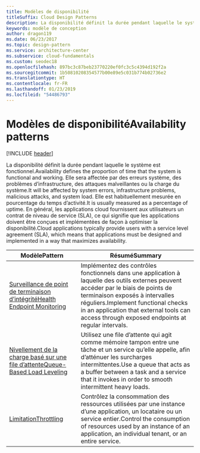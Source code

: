 ```yaml
---
title: Modèles de disponibilité
titleSuffix: Cloud Design Patterns
description: La disponibilité définit la durée pendant laquelle le système est fonctionnel. Elle sera affectée par des erreurs système, des problèmes d’infrastructure, des attaques malveillantes ou la charge du système. Elle est habituellement mesurée en pourcentage du temps d’activité. En général, les applications cloud fournissent aux utilisateurs un contrat de niveau de service (SLA), ce qui signifie que les applications doivent être conçues et implémentées de façon à optimiser la disponibilité.
keywords: modèle de conception
author: dragon119
ms.date: 06/23/2017
ms.topic: design-pattern
ms.service: architecture-center
ms.subservice: cloud-fundamentals
ms.custom: seodec18
ms.openlocfilehash: 897bc3c87beb23770220ef0fc3c5c4394d192f2a
ms.sourcegitcommit: 1b50810208354577b00e89e5c031b774b02736e2
ms.translationtype: HT
ms.contentlocale: fr-FR
ms.lasthandoff: 01/23/2019
ms.locfileid: "54486793"
---
```

# <a name="availability-patterns"></a><span data-ttu-id="c5fc9-107">Modèles de disponibilité</span><span class="sxs-lookup"><span data-stu-id="c5fc9-107">Availability patterns</span></span>

[!INCLUDE [header](../../_includes/header.md)]

<span data-ttu-id="c5fc9-108">La disponibilité définit la durée pendant laquelle le système est fonctionnel.</span><span class="sxs-lookup"><span data-stu-id="c5fc9-108">Availability defines the proportion of time that the system is functional and working.</span></span> <span data-ttu-id="c5fc9-109">Elle sera affectée par des erreurs système, des problèmes d’infrastructure, des attaques malveillantes ou la charge du système.</span><span class="sxs-lookup"><span data-stu-id="c5fc9-109">It will be affected by system errors, infrastructure problems, malicious attacks, and system load.</span></span> <span data-ttu-id="c5fc9-110">Elle est habituellement mesurée en pourcentage du temps d’activité.</span><span class="sxs-lookup"><span data-stu-id="c5fc9-110">It is usually measured as a percentage of uptime.</span></span> <span data-ttu-id="c5fc9-111">En général, les applications cloud fournissent aux utilisateurs un contrat de niveau de service (SLA), ce qui signifie que les applications doivent être conçues et implémentées de façon à optimiser la disponibilité.</span><span class="sxs-lookup"><span data-stu-id="c5fc9-111">Cloud applications typically provide users with a service level agreement (SLA), which means that applications must be designed and implemented in a way that maximizes availability.</span></span>

|                            <span data-ttu-id="c5fc9-112">Modèle</span><span class="sxs-lookup"><span data-stu-id="c5fc9-112">Pattern</span></span>                             |                                                           <span data-ttu-id="c5fc9-113">Résumé</span><span class="sxs-lookup"><span data-stu-id="c5fc9-113">Summary</span></span>                                                            |
|----------------------------------------------------------------|------------------------------------------------------------------------------------------------------------------------------|
| [<span data-ttu-id="c5fc9-114">Surveillance de point de terminaison d’intégrité</span><span class="sxs-lookup"><span data-stu-id="c5fc9-114">Health Endpoint Monitoring</span></span>](../health-endpoint-monitoring.md) | <span data-ttu-id="c5fc9-115">Implémentez des contrôles fonctionnels dans une application à laquelle des outils externes peuvent accéder par le biais de points de terminaison exposés à intervalles réguliers.</span><span class="sxs-lookup"><span data-stu-id="c5fc9-115">Implement functional checks in an application that external tools can access through exposed endpoints at regular intervals.</span></span> |
|  [<span data-ttu-id="c5fc9-116">Nivellement de la charge basé sur une file d’attente</span><span class="sxs-lookup"><span data-stu-id="c5fc9-116">Queue-Based Load Leveling</span></span>](../queue-based-load-leveling.md)  | <span data-ttu-id="c5fc9-117">Utilisez une file d’attente qui agit comme mémoire tampon entre une tâche et un service qu’elle appelle, afin d’atténuer les surcharges intermittentes.</span><span class="sxs-lookup"><span data-stu-id="c5fc9-117">Use a queue that acts as a buffer between a task and a service that it invokes in order to smooth intermittent heavy loads.</span></span>  |
|                 [<span data-ttu-id="c5fc9-118">Limitation</span><span class="sxs-lookup"><span data-stu-id="c5fc9-118">Throttling</span></span>](../throttling.md)                 |   <span data-ttu-id="c5fc9-119">Contrôlez la consommation des ressources utilisées par une instance d’une application, un locataire ou un service entier.</span><span class="sxs-lookup"><span data-stu-id="c5fc9-119">Control the consumption of resources used by an instance of an application, an individual tenant, or an entire service.</span></span>    |
